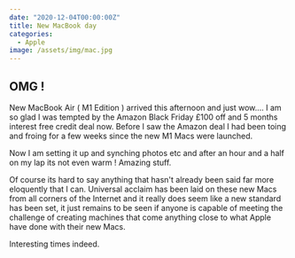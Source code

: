 ```yaml
---
date: "2020-12-04T00:00:00Z"
title: New MacBook day
categories:
  - Apple
image: /assets/img/mac.jpg
---
```

## OMG !

New MacBook Air ( M1 Edition ) arrived this afternoon and just wow.... I am so glad I was tempted by the Amazon Black Friday £100 off and 5 months interest free credit deal now. Before I saw the Amazon deal I had been toing and froing for a few weeks since the new M1 Macs were launched.

Now I am setting it up and synching photos etc and after an hour and a half on my lap its not even warm ! Amazing stuff.

Of course its hard to say anything that hasn't already been said far more eloquently that I can. Universal acclaim has been laid on these new Macs from all corners of the Internet and it really does seem like a new standard has been set, it just remains to be seen if anyone is capable of meeting the challenge of creating machines that come anything close to what Apple have done with their new Macs.

Interesting times indeed.
